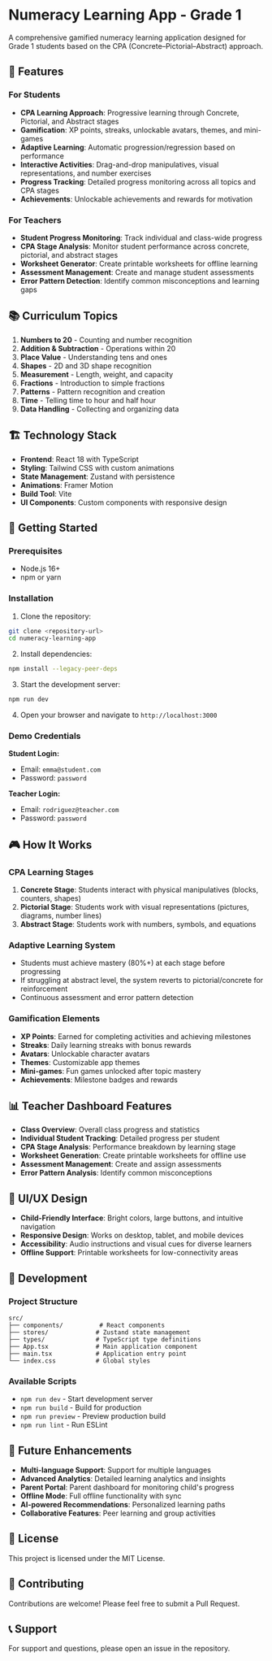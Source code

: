 # Numeracy Learning App - Grade 1

A comprehensive gamified numeracy learning application designed for Grade 1 students based on the CPA (Concrete–Pictorial–Abstract) approach.

## 🎯 Features

### For Students
- **CPA Learning Approach**: Progressive learning through Concrete, Pictorial, and Abstract stages
- **Gamification**: XP points, streaks, unlockable avatars, themes, and mini-games
- **Adaptive Learning**: Automatic progression/regression based on performance
- **Interactive Activities**: Drag-and-drop manipulatives, visual representations, and number exercises
- **Progress Tracking**: Detailed progress monitoring across all topics and CPA stages
- **Achievements**: Unlockable achievements and rewards for motivation

### For Teachers
- **Student Progress Monitoring**: Track individual and class-wide progress
- **CPA Stage Analysis**: Monitor student performance across concrete, pictorial, and abstract stages
- **Worksheet Generator**: Create printable worksheets for offline learning
- **Assessment Management**: Create and manage student assessments
- **Error Pattern Detection**: Identify common misconceptions and learning gaps

## 📚 Curriculum Topics

1. **Numbers to 20** - Counting and number recognition
2. **Addition & Subtraction** - Operations within 20
3. **Place Value** - Understanding tens and ones
4. **Shapes** - 2D and 3D shape recognition
5. **Measurement** - Length, weight, and capacity
6. **Fractions** - Introduction to simple fractions
7. **Patterns** - Pattern recognition and creation
8. **Time** - Telling time to hour and half hour
9. **Data Handling** - Collecting and organizing data

## 🏗️ Technology Stack

- **Frontend**: React 18 with TypeScript
- **Styling**: Tailwind CSS with custom animations
- **State Management**: Zustand with persistence
- **Animations**: Framer Motion
- **Build Tool**: Vite
- **UI Components**: Custom components with responsive design

## 🚀 Getting Started

### Prerequisites
- Node.js 16+ 
- npm or yarn

### Installation

1. Clone the repository:
```bash
git clone <repository-url>
cd numeracy-learning-app
```

2. Install dependencies:
```bash
npm install --legacy-peer-deps
```

3. Start the development server:
```bash
npm run dev
```

4. Open your browser and navigate to `http://localhost:3000`

### Demo Credentials

**Student Login:**
- Email: `emma@student.com`
- Password: `password`

**Teacher Login:**
- Email: `rodriguez@teacher.com`
- Password: `password`

## 🎮 How It Works

### CPA Learning Stages

1. **Concrete Stage**: Students interact with physical manipulatives (blocks, counters, shapes)
2. **Pictorial Stage**: Students work with visual representations (pictures, diagrams, number lines)
3. **Abstract Stage**: Students work with numbers, symbols, and equations

### Adaptive Learning System

- Students must achieve mastery (80%+) at each stage before progressing
- If struggling at abstract level, the system reverts to pictorial/concrete for reinforcement
- Continuous assessment and error pattern detection

### Gamification Elements

- **XP Points**: Earned for completing activities and achieving milestones
- **Streaks**: Daily learning streaks with bonus rewards
- **Avatars**: Unlockable character avatars
- **Themes**: Customizable app themes
- **Mini-games**: Fun games unlocked after topic mastery
- **Achievements**: Milestone badges and rewards

## 📊 Teacher Dashboard Features

- **Class Overview**: Overall class progress and statistics
- **Individual Student Tracking**: Detailed progress per student
- **CPA Stage Analysis**: Performance breakdown by learning stage
- **Worksheet Generation**: Create printable worksheets for offline use
- **Assessment Management**: Create and assign assessments
- **Error Pattern Analysis**: Identify common misconceptions

## 🎨 UI/UX Design

- **Child-Friendly Interface**: Bright colors, large buttons, and intuitive navigation
- **Responsive Design**: Works on desktop, tablet, and mobile devices
- **Accessibility**: Audio instructions and visual cues for diverse learners
- **Offline Support**: Printable worksheets for low-connectivity areas

## 🔧 Development

### Project Structure
```
src/
├── components/          # React components
├── stores/             # Zustand state management
├── types/              # TypeScript type definitions
├── App.tsx             # Main application component
├── main.tsx            # Application entry point
└── index.css           # Global styles
```

### Available Scripts

- `npm run dev` - Start development server
- `npm run build` - Build for production
- `npm run preview` - Preview production build
- `npm run lint` - Run ESLint

## 🎯 Future Enhancements

- **Multi-language Support**: Support for multiple languages
- **Advanced Analytics**: Detailed learning analytics and insights
- **Parent Portal**: Parent dashboard for monitoring child's progress
- **Offline Mode**: Full offline functionality with sync
- **AI-powered Recommendations**: Personalized learning paths
- **Collaborative Features**: Peer learning and group activities

## 📝 License

This project is licensed under the MIT License.

## 🤝 Contributing

Contributions are welcome! Please feel free to submit a Pull Request.

## 📞 Support

For support and questions, please open an issue in the repository. 